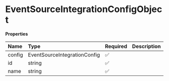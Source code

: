 # EventSourceIntegrationConfigObject

**Properties**

| Name   | Type                         | Required | Description |
| :----- | :--------------------------- | :------- | :---------- |
| config | EventSourceIntegrationConfig | ✅       |             |
| id     | string                       | ✅       |             |
| name   | string                       | ✅       |             |
